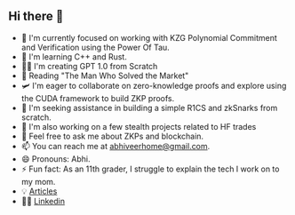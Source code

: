 ## Hi there 👋

<!--
**AV2884/av2884** is a ✨ _special_ ✨ repository because its `README.md` (this file) appears on your GitHub profile.

Here are some ideas to get you started: -->

- 🔭 I'm currently focused on working with KZG Polynomial Commitment and Verification using the Power Of Tau.
- 🌱 I'm learning C++ and Rust.
- 🌱🌱 I'm creating GPT 1.0 from Scratch
- 🍄 Reading "The Man Who Solved the Market"
- 🛩️ I'm eager to collaborate on zero-knowledge proofs and explore using the CUDA framework to build ZKP proofs.
- 🤔 I'm seeking assistance in building a simple R1CS and zkSnarks from scratch.
- 🥷 I'm also working on a few stealth projects related to HF trades
- 💬 Feel free to ask me about ZKPs and blockchain.
- 📫 You can reach me at abhiveerhome@gmail.com.
- 😄 Pronouns: Abhi.
- ⚡ Fun fact: As an 11th grader, I struggle to explain the tech I work on to my mom.
- 💡 [Articles](https://medium.com/@abhiveerhome)
- 🏄‍♂️ [Linkedin](https://www.linkedin.com/in/abhiveerhome/)
